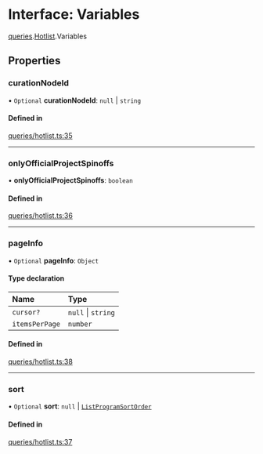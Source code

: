 # Interface: Variables

[queries](api/modules/queries.md).[Hotlist](api/modules/queries.Hotlist.md).Variables

## Properties

### curationNodeId

• `Optional` **curationNodeId**: ``null`` \| `string`

#### Defined in

[queries/hotlist.ts:35](https://github.com/bhavjitChauhan/khan-api/blob/b7f7b44b/src/queries/hotlist.ts#L35)

___

### onlyOfficialProjectSpinoffs

• **onlyOfficialProjectSpinoffs**: `boolean`

#### Defined in

[queries/hotlist.ts:36](https://github.com/bhavjitChauhan/khan-api/blob/b7f7b44b/src/queries/hotlist.ts#L36)

___

### pageInfo

• `Optional` **pageInfo**: `Object`

#### Type declaration

| Name | Type |
| :------ | :------ |
| `cursor?` | ``null`` \| `string` |
| `itemsPerPage` | `number` |

#### Defined in

[queries/hotlist.ts:38](https://github.com/bhavjitChauhan/khan-api/blob/b7f7b44b/src/queries/hotlist.ts#L38)

___

### sort

• `Optional` **sort**: ``null`` \| [`ListProgramSortOrder`](api/enums/ListProgramSortOrder.md)

#### Defined in

[queries/hotlist.ts:37](https://github.com/bhavjitChauhan/khan-api/blob/b7f7b44b/src/queries/hotlist.ts#L37)
